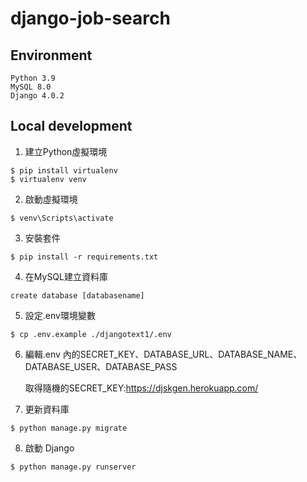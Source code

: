 # django-job-search 

## Environment

```
Python 3.9
MySQL 8.0
Django 4.0.2
```

## Local development

1. 建立Python虛擬環境

```shell
$ pip install virtualenv 
$ virtualenv venv     
```

2. 啟動虛擬環境
  
```shell
$ venv\Scripts\activate
```

3. 安裝套件

```shell
$ pip install -r requirements.txt
```

4. 在MySQL建立資料庫
```
create database [databasename]
```

5. 設定.env環境變數
```shell
$ cp .env.example ./djangotext1/.env
```
6. 編輯.env 內的SECRET_KEY、DATABASE_URL、DATABASE_NAME、DATABASE_USER、DATABASE_PASS

    取得隨機的SECRET_KEY:https://djskgen.herokuapp.com/ 


7. 更新資料庫
```shell
$ python manage.py migrate
```

8. 啟動 Django 
```shell
$ python manage.py runserver
```
